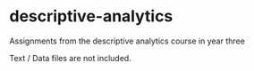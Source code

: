 # descriptive-analytics
Assignments from the descriptive analytics course in year three

Text / Data files are not included.
